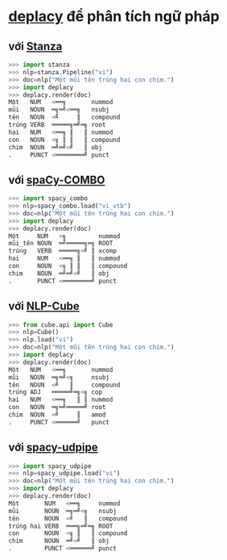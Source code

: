 # [deplacy](https://koichiyasuoka.github.io/deplacy/) để phân tích ngữ pháp

## với [Stanza](https://stanfordnlp.github.io/stanza)

```py
>>> import stanza
>>> nlp=stanza.Pipeline("vi")
>>> doc=nlp("Một mũi tên trúng hai con chim.")
>>> import deplacy
>>> deplacy.render(doc)
Một   NUM   <══╗       nummod
mũi   NOUN  ═╗═╝<══╗   nsubj
tên   NOUN  <╝     ║   compound
trúng VERB  ═════╗═╝═╗ root
hai   NUM   <══╗ ║   ║ nummod
con   NOUN  <╗ ║ ║   ║ compound
chim  NOUN  ═╝═╝<╝   ║ obj
.     PUNCT <════════╝ punct
```

## với [spaCy-COMBO](https://github.com/KoichiYasuoka/spaCy-COMBO)

```py
>>> import spacy_combo
>>> nlp=spacy_combo.load("vi_vtb")
>>> doc=nlp("Một mũi tên trúng hai con chim.")
>>> import deplacy
>>> deplacy.render(doc)
Một     NUM   <╗         nummod
mũi_tên NOUN  ═╝═════╗═╗ ROOT
trúng   VERB  ═════╗<╝ ║ xcomp
hai     NUM   <══╗ ║   ║ nummod
con     NOUN  <╗ ║ ║   ║ compound
chim    NOUN  ═╝═╝<╝   ║ obj
.       PUNCT <════════╝ punct
```

## với [NLP-Cube](https://github.com/Adobe/NLP-Cube)

```py
>>> from cube.api import Cube
>>> nlp=Cube()
>>> nlp.load("vi")
>>> doc=nlp("Một mũi tên trúng hai con chim.")
>>> import deplacy
>>> deplacy.render(doc)
Một   NUM   <══╗       nummod
mũi   NOUN  ═╗═╝<╗     nsubj
tên   NOUN  <╝   ║     compound
trúng ADJ   ═════╝═╗<╗ cop
hai   NUM   <══╗   ║ ║ nummod
con   NOUN  ═╗═╝═════╝ root
chim  NOUN  <╝     ║   amod
.     PUNCT <══════╝   punct
```

## với [spacy-udpipe](https://github.com/TakeLab/spacy-udpipe)

```py
>>> import spacy_udpipe
>>> nlp=spacy_udpipe.load("vi")
>>> doc=nlp("Một mũi tên trúng hai con chim.")
>>> import deplacy
>>> deplacy.render(doc)
Một       NUM   <══╗     nummod
mũi       NOUN  ═╗═╝<╗   nsubj
tên       NOUN  <╝   ║   compound
trúng hai VERB  ═══╗═╝═╗ ROOT
con       NOUN  <╗ ║   ║ compound
chim      NOUN  ═╝<╝   ║ obj
.         PUNCT <══════╝ punct
```

